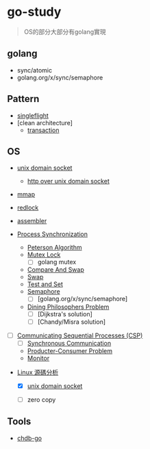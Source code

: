 # go-study
> OS的部分大部分有golang實現

## golang
- sync/atomic
- golang.org/x/sync/semaphore

## Pattern
- [singleflight](./singleflight/README.md)
- [clean architecture]
    - [transaction](./clean_architecture/README.md)

## OS
- [unix domain socket](./unix_domain_socket/README.md)
    - [http over unix domain socket](./unix_domain_socket/http_over_unix_socket/README.md)
- [mmap](./mmap/README.md)
- [redlock](https://github.com/adrian-lin-1-0-0/redlock)
- [assembler](https://github.com/adrian-lin-1-0-0/assembly-go)

- [Process Synchronization](./os/process_synchronization/README.md)
    - [Peterson Algorithm](./os/process_synchronization/peterson/README.md)
    - [Mutex Lock](./os/process_synchronization/lock/README.md)
        - [ ] golang mutex
    - [Compare And Swap](./os/process_synchronization/compare_and_swap/README.md)
    - [Swap](./os/process_synchronization/swap/README.md)
    - [Test and Set](./os/process_synchronization/test_and_set/README.md)
    - [Semaphore](./os/process_synchronization/semaphore/README.md)
        - [ ] [golang.org/x/sync/semaphore]
    - [Dining Philosophers Problem](./os/process_synchronization/dining_philosophers_problem/README.md)
        - [ ] [Dijkstra's solution]
        - [ ] [Chandy/Misra solution]
- [ ] [Communicating Sequential Processes (CSP)](./communicating_sequential_processes/README.md)
    - [ ] [Synchronous Communication](./communicating_sequential_processes/synchronous_communication/README.md)
    - [Producter-Consumer Problem](./os/process_synchronization/semaphore/producer-consumer_problem/README.md)
    - [Monitor](./os/process_synchronization/monitor/README.md)

- [Linux 源碼分析](https://github.com/liexusong/linux-source-code-analyze/tree/master?tab=readme-ov-file)
    - [x] [unix domain socket](https://github.com/liexusong/linux-source-code-analyze/blob/master/unix-domain-sockets.md)
    - [ ] zero copy


## Tools

- [chdb-go](./tools/chdb/README.md)
